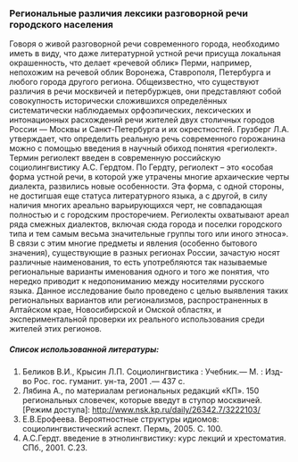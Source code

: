 ### Региональные различия лексики разговорной речи городского населения 
Говоря о живой разговорной речи современного города, необходимо иметь в виду, что даже литературной устной речи присуща локальная окрашенность, что делает «речевой облик» Перми, например, непохожим на речевой облик Воронежа, Ставрополя, Петербурга и любого города другого региона. Общеизвестно, что существуют различия в речи москвичей и петербуржцев, они представляют собой совокупность исторически сложившихся определённых систематически наблюдаемых орфоэпических, лексических и интонационных расхождений речи жителей двух столичных городов России — Москвы и Санкт-Петербурга и их окрестностей. Грузберг Л.А. утверждает, что определить реальную речь современного горожанина можно с помощью введения в научный обиход понятия «региолект».
Термин региолект введен в современную российскую социолингвистику А.С. Гердтом. По Гердту, региолект – это «особая форма устной речи, в которой уже утрачены многие архаические черты диалекта, развились новые особенности. Эта форма, с одной стороны, не достигшая еще статуса литературного языка, а с другой, в силу наличия многих ареально варьирующихся черт, не совпадающая полностью и с городским просторечием. Региолекты охватывают ареал ряда смежных диалектов, включая сюда города и поселки городского типа и тем самым весьма значительные группы того или иного этноса».
В связи с этим многие предметы и явления (особенно бытового значения), существующие в разных регионах России, зачастую носят различные наименования, то есть употребляются так называемые региональные варианты именования одного и того же понятия, что нередко приводит к недопониманию между носителями русского языка. 
Данное исследование было проведено с целью выявления таких региональных вариантов или регионализмов, распространенных в Алтайском крае, Новосибирской и Омской областях, и экспериментальной проверки их реального использования среди жителей этих регионов. 
##### Список использованной литературы:
1.	Беликов В.И.,  Крысин Л.П. Социолингвистика : Учебник.— М. : Изд-во Рос. гос. гуманит. ун-та, 2001 .— 437 с. 
2.	Лябина А., по материалам региональных редакций «КП». 150 региональных словечек, которые введут в ступор москвичей. [Режим доступа]: http://www.nsk.kp.ru/daily/26342.7/3222103/
3.	Е.В.Ерофеева. Вероятностные структуры идиомов: социолингвистический аспект. Пермь, 2005. С. 100.
4.	А.С.Гердт. введение в этнолингвистику: курс лекций и хрестоматия. СПб., 2001. С.23.
